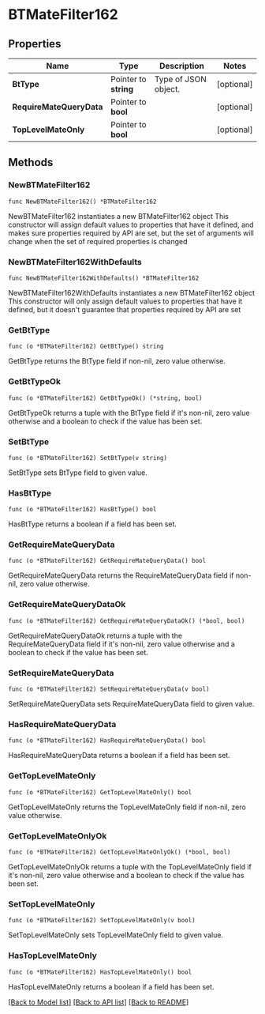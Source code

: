 # BTMateFilter162

## Properties

Name | Type | Description | Notes
------------ | ------------- | ------------- | -------------
**BtType** | Pointer to **string** | Type of JSON object. | [optional] 
**RequireMateQueryData** | Pointer to **bool** |  | [optional] 
**TopLevelMateOnly** | Pointer to **bool** |  | [optional] 

## Methods

### NewBTMateFilter162

`func NewBTMateFilter162() *BTMateFilter162`

NewBTMateFilter162 instantiates a new BTMateFilter162 object
This constructor will assign default values to properties that have it defined,
and makes sure properties required by API are set, but the set of arguments
will change when the set of required properties is changed

### NewBTMateFilter162WithDefaults

`func NewBTMateFilter162WithDefaults() *BTMateFilter162`

NewBTMateFilter162WithDefaults instantiates a new BTMateFilter162 object
This constructor will only assign default values to properties that have it defined,
but it doesn't guarantee that properties required by API are set

### GetBtType

`func (o *BTMateFilter162) GetBtType() string`

GetBtType returns the BtType field if non-nil, zero value otherwise.

### GetBtTypeOk

`func (o *BTMateFilter162) GetBtTypeOk() (*string, bool)`

GetBtTypeOk returns a tuple with the BtType field if it's non-nil, zero value otherwise
and a boolean to check if the value has been set.

### SetBtType

`func (o *BTMateFilter162) SetBtType(v string)`

SetBtType sets BtType field to given value.

### HasBtType

`func (o *BTMateFilter162) HasBtType() bool`

HasBtType returns a boolean if a field has been set.

### GetRequireMateQueryData

`func (o *BTMateFilter162) GetRequireMateQueryData() bool`

GetRequireMateQueryData returns the RequireMateQueryData field if non-nil, zero value otherwise.

### GetRequireMateQueryDataOk

`func (o *BTMateFilter162) GetRequireMateQueryDataOk() (*bool, bool)`

GetRequireMateQueryDataOk returns a tuple with the RequireMateQueryData field if it's non-nil, zero value otherwise
and a boolean to check if the value has been set.

### SetRequireMateQueryData

`func (o *BTMateFilter162) SetRequireMateQueryData(v bool)`

SetRequireMateQueryData sets RequireMateQueryData field to given value.

### HasRequireMateQueryData

`func (o *BTMateFilter162) HasRequireMateQueryData() bool`

HasRequireMateQueryData returns a boolean if a field has been set.

### GetTopLevelMateOnly

`func (o *BTMateFilter162) GetTopLevelMateOnly() bool`

GetTopLevelMateOnly returns the TopLevelMateOnly field if non-nil, zero value otherwise.

### GetTopLevelMateOnlyOk

`func (o *BTMateFilter162) GetTopLevelMateOnlyOk() (*bool, bool)`

GetTopLevelMateOnlyOk returns a tuple with the TopLevelMateOnly field if it's non-nil, zero value otherwise
and a boolean to check if the value has been set.

### SetTopLevelMateOnly

`func (o *BTMateFilter162) SetTopLevelMateOnly(v bool)`

SetTopLevelMateOnly sets TopLevelMateOnly field to given value.

### HasTopLevelMateOnly

`func (o *BTMateFilter162) HasTopLevelMateOnly() bool`

HasTopLevelMateOnly returns a boolean if a field has been set.


[[Back to Model list]](../README.md#documentation-for-models) [[Back to API list]](../README.md#documentation-for-api-endpoints) [[Back to README]](../README.md)


